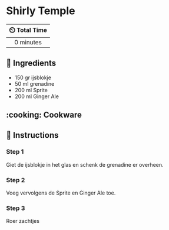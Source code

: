 # Shirly Temple

| :timer_clock: Total Time |
|:-----------------------: |
| 0 minutes |

## :salt: Ingredients

- 150 gr ijsblokje
- 50 ml grenadine
- 200 ml Sprite
- 200 ml Ginger Ale

## :cooking: Cookware

## :pencil: Instructions

### Step 1

Giet de ijsblokje in het glas en schenk de grenadine er overheen.

### Step 2

Voeg vervolgens de Sprite en Ginger Ale toe.

### Step 3

Roer zachtjes
